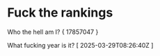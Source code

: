 # Fuck the rankings

Who the hell am I?
{ 17857047 }

What fucking year is it?
[ 2025-03-29T08:26:40Z ]
